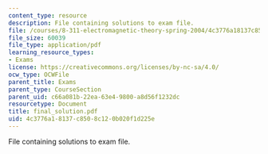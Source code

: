 ```yaml
---
content_type: resource
description: File containing solutions to exam file.
file: /courses/8-311-electromagnetic-theory-spring-2004/4c3776a18137c8508c120b020f1d225e_final_solution.pdf
file_size: 60039
file_type: application/pdf
learning_resource_types:
- Exams
license: https://creativecommons.org/licenses/by-nc-sa/4.0/
ocw_type: OCWFile
parent_title: Exams
parent_type: CourseSection
parent_uid: c66a081b-22ea-63e4-9800-a8d56f1232dc
resourcetype: Document
title: final_solution.pdf
uid: 4c3776a1-8137-c850-8c12-0b020f1d225e
---
```

File containing solutions to exam file.